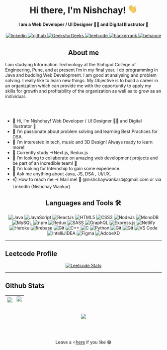 <h1 align="center">Hi there, I'm Nishchay! <img src="https://github.com/ABSphreak/ABSphreak/blob/master/gifs/Hi.gif" width="30px"></h1>
<h4 align="center">I am a Web Developer / UI Designer 👩‍💻 and Digital Illustrator 🎨 </h4>

<div align="center">
 <a href="https://www.linkedin.com/in/nishchay-wankar-ab9766194/" target="_blank">
<img src=https://img.shields.io/badge/linkedin-%231E77B5.svg?&style=for-the-badge&logo=linkedin&logoColor=white alt=linkedin style="margin-bottom: 5px;" />
</a>
<a href="https://github.com/killua-24" target="_blank">
<img src=https://img.shields.io/badge/github-%2324292e.svg?&style=for-the-badge&logo=github&logoColor=white alt=github style="margin-bottom: 5px;" />
</a>  
 <a href="https://auth.geeksforgeeks.org/user/nishchaywankar4/profile" target="_blank">
<img src=https://img.shields.io/badge/GeeksforGeeks-%339933.svg?&style=for-the-badge&logo=GeeksforGeeks&logoColor=white alt=GeeksforGeeks style="margin-bottom: 5px;" />
</a>  
 <a href="https://leetcode.com/killua_24/" target="_blank">
<img src=https://img.shields.io/badge/leetcode-%23E34F26.svg?&style=for-the-badge&logo=leetcode&logoColor=white alt=leetcode style="margin-bottom: 5px;" />
</a>  
 <a href="https://www.hackerrank.com/nishchaywankar4" target="_blank">
<img src=https://img.shields.io/badge/hackerrank-%2314354C.svg?&style=for-the-badge&logo=hackerrank&logoColor=white alt=hackerrank style="margin-bottom: 5px;" />
</a>
<a href="https://www.behance.net/nishchaywankar" target="_blank">
<img src=https://img.shields.io/badge/Behance-0054F7?style=for-the-badge&logo=behance&logoColor=white alt=behance style="margin-bottom: 5px;" />
</a>
</div>

 <h2 align="center">About me </h2>
I am studying Information Technology at the Sinhgad College of Engineering, Pune, and at present I’m in my final year. I do programming in Java and budding Web Development.
I am good at analysing and problem solving. I really like to learn new things. My Objective is to build a career in an organization which can provide me with the opportunity     to apply my skills for growth and profitability of the organization as well as to grow as an individual.
   
   <br><br>
<ul>
<li>👋 Hi, I’m Nishchay! Web Developer / UI Designer 👩‍💻 and Digital Illustrator 🎨</li>
<li>🌱 I’m passionate about problem solving and learning Best Practices for DSA.</li>
<li>👀 I’m interested in tech, music and 3D Design! Always ready to learn more!</li>
<li>🌱 Currently study ->Next.js, Redux.js</li>
<li>💞️ I’m looking to collaborate on amazing web development projects and be part of an incredible team! 👏</li>
<li>🤔 I’m looking for Internship to gain some experience.</li>
<li>💬 Ask me anything about Java, JS, DSA , UI/UX.</li>
<li>📫 How to reach me -> Mail me! 💌 @nishchaywankar4@gmail.com or via LinkedIn (Nishchay Wankar)</li>
</ul>

   
 <h2 align="center">Languages and Tools 🛠</h2>
 

<p align="center"> 
 
 <img alt="Java" src="https://img.shields.io/badge/java-%23ED8B00.svg?&style=for-the-badge&logo=java&logoColor=white" />
   <img alt="JavaScript" src="https://img.shields.io/badge/javascript-%23323330.svg?&style=for-the-badge&logo=javascript&logoColor=%23F7DF1E" />
  <img alt="ReactJs" src="https://img.shields.io/badge/React-20232A?style=for-the-badge&logo=react&logoColor=61DAFB" />
<img alt="HTML5" src="https://img.shields.io/badge/html5-%23E34F26.svg?&style=for-the-badge&logo=html5&logoColor=white" />
 <img alt="CSS3" src="https://img.shields.io/badge/css3-%231572B6.svg?&style=for-the-badge&logo=css3&logoColor=white" />
  <img alt="NodeJs" src="https://img.shields.io/badge/Node.js-339933?style=for-the-badge&logo=nodedotjs&logoColor=white" />
 <img alt="MonoDB" src="https://img.shields.io/badge/MongoDB-4EA94B?style=for-the-badge&logo=mongodb&logoColor=white" />
  <img alt="MySQL" src="https://img.shields.io/badge/MySQL-005C84?style=for-the-badge&logo=mysql&logoColor=white"/>
 <img alt="npm" src="https://img.shields.io/badge/npm-CB3837?style=for-the-badge&logo=npm&logoColor=white" />
  <img alt="Redux" src="https://img.shields.io/badge/Redux-593D88?style=for-the-badge&logo=redux&logoColor=white" />
   <img alt="SASS" src="https://img.shields.io/badge/Sass-CC6699?style=for-the-badge&logo=sass&logoColor=white" />
<img alt="GraphQL" src="https://img.shields.io/badge/Apollo%20GraphQL-311C87?&style=for-the-badge&logo=Apollo%20GraphQL&logoColor=white" />
  <img alt="Express.js" src="https://img.shields.io/badge/Express.js-000000?style=for-the-badge&logo=express&logoColor=white" />
   <img alt="Netlify" src="https://img.shields.io/badge/Netlify-00C7B7?style=for-the-badge&logo=netlify&logoColor=white" />
   <img alt="Heroku" src="https://img.shields.io/badge/Heroku-430098?style=for-the-badge&logo=heroku&logoColor=white" />
  <img alt="firebase" src="https://img.shields.io/badge/firebase-ffca28?style=for-the-badge&logo=firebase&logoColor=black" />
  <img alt="Git" src="https://img.shields.io/badge/Git-F05032?style=for-the-badge&logo=git&logoColor=white" />
  
   <img alt="C++" src="https://img.shields.io/badge/C%2B%2B-00599C?style=for-the-badge&logo=c%2B%2B&logoColor=white" />
   <img alt="C" src="https://img.shields.io/badge/C-00599C?style=for-the-badge&logo=c&logoColor=white" />
   <img alt="Python" src="https://img.shields.io/badge/Python-FFD43B?style=for-the-badge&logo=python&logoColor=blue" />
   <img alt="Git" src="https://img.shields.io/badge/Git-F05032?style=for-the-badge&logo=git&logoColor=white" />
   <img alt="Git" src="https://img.shields.io/badge/Git-F05032?style=for-the-badge&logo=git&logoColor=white" />
  
  <img alt="VS Code" src="https://img.shields.io/badge/Visual_Studio_Code-0078D4?style=for-the-badge&logo=visual%20studio%20code&logoColor=white" />
  <img alt="IntelliJIDEA" src="https://img.shields.io/badge/IntelliJIDEA-000000.svg?style=for-the-badge&logo=intellij-idea&logoColor=white" />
   <img alt="Figma" src="https://img.shields.io/badge/Figma-F24E1E?style=for-the-badge&logo=figma&logoColor=white"/>
  <img alt="AdobeXD" src="https://img.shields.io/badge/Adobe%20XD-470137?style=for-the-badge&logo=Adobe%20XD&logoColor=#FF61F6" />
</p>  
 
 --- 
 
 
 ## Leetcode Profile 
   
<div align="center">

  
 [![Leetcode Stats](https://leetcode.card.workers.dev/?username=killua_24)](https://leetcode.com/killua_24) 
  
 </div>
 
 --- 
 
## Github Stats  

|<img src="https://github-readme-stats.vercel.app/api?username=killua-24&show_icons=true&count_private=true&hide_border=true" align="center" />|<img src="https://github-readme-streak-stats.herokuapp.com/?&user=killua-24"/>|
|---|---|
<br/> 
<div align="center"><img src="https://github-readme-stats.vercel.app/api/top-langs/?username=killua-24&hide_border=true&layout=compact" align="center" /></div>  
<br/>  


  

<br/>  


<br />



<p align = "center">Leave a ⭐<a href = "https://github.com/amruta-07/amruta-07">here</a> if you like 😁<p align = "center">
<!---
killua-24/killua-24 is a ✨ special ✨ repository because its `README.md` (this file) appears on your GitHub profile.
You can click the Preview link to take a look at your changes.
--->
